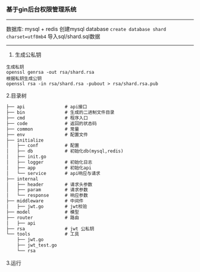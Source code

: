 ### 基于gin后台权限管理系统
***
数据库: mysql + redis 
创建mysql database ```create database shard charset=utf8mb4```
导入sql/shard.sql数据 
***

1. 生成公私钥
```
生成私钥
openssl genrsa -out rsa/shard.rsa
根据私钥生成公钥
openssl rsa -in rsa/shard.rsa -pubout > rsa/shard.rsa.pub
```

2.目录树
```markdown
├── api               # api接口
├── bin               # 生成的二进制文件目录
├── cmd               # 程序入口
├── code              # 返回的状态码
├── common            # 常量
├── env               # 配置文件
├── initialize
│   ├── conf          # 配置
│   ├── db            # 初始化db(mysql,redis)
│   ├── init.go      
│   ├── logger        # 初始化日志
│   ├── app           # 初始化api
│   └── service       # api响应与请求
├── internal          
│   ├── header        # 请求头参数
│   ├── param         # 请求参数
│   └── response      # 响应参数
├── middleware        # 中间件
│   ├── jwt.go        # jwt校验
├── model             # 模型
├── router            # 路由
│   ├── api
├── rsa               # jwt 公私钥
└── tools             # 工具
    ├── jwt.go
    ├── jwt_test.go
    └── rsa
```
3.运行
```shell script
```